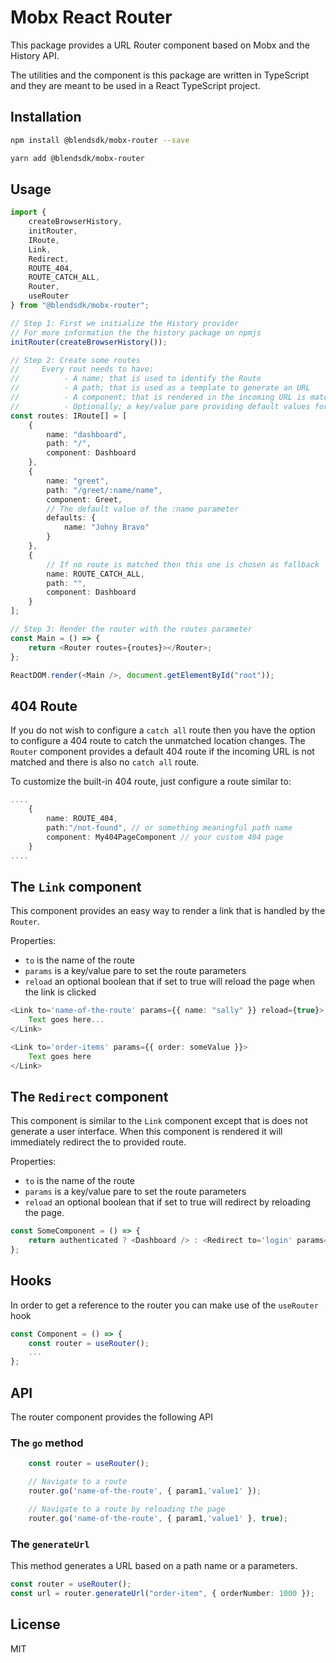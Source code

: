 # Mobx React Router

This package provides a URL Router component based on Mobx and the History API.

The utilities and the component is this package are written in TypeScript and
they are meant to be used in a React TypeScript project.

## Installation

```sh
npm install @blendsdk/mobx-router --save
```

```sh
yarn add @blendsdk/mobx-router
```

## Usage

```ts
import {
    createBrowserHistory,
    initRouter,
    IRoute,
    Link,
    Redirect,
    ROUTE_404,
    ROUTE_CATCH_ALL,
    Router,
    useRouter
} from "@blendsdk/mobx-router";

// Step 1: First we initialize the History provider
// For more information the the history package on npmjs
initRouter(createBrowserHistory());

// Step 2: Create some routes
//     Every rout needs to have:
//          - A name; that is used to identify the Route
//          - A path; that is used as a template to generate an URL
//          - A component; that is rendered in the incoming URL is matched to the path
//          - Optionally; a key/value pare providing default values for the path parameters
const routes: IRoute[] = [
    {
        name: "dashboard",
        path: "/",
        component: Dashboard
    },
    {
        name: "greet",
        path: "/greet/:name/name",
        component: Greet,
        // The default value of the :name parameter
        defaults: {
            name: "Johny Bravo"
        }
    },
    {
        // If no route is matched then this one is chosen as fallback
        name: ROUTE_CATCH_ALL,
        path: "",
        component: Dashboard
    }
];

// Step 3: Render the router with the routes parameter
const Main = () => {
    return <Router routes={routes}></Router>;
};

ReactDOM.render(<Main />, document.getElementById("root"));
```

## 404 Route

If you do not wish to configure a `catch all` route then you have the option to configure a 404
route to catch the unmatched location changes. The `Router` component provides a default 404 route
if the incoming URL is not matched and there is also no `catch all` route.

To customize the built-in 404 route, just configure a route similar to:

```ts
....
    {
        name: ROUTE_404,
        path:"/not-found", // or something meaningful path name
        component: My404PageComponent // your custom 404 page
    }
....
```

## The `Link` component

This component provides an easy way to render a link that is handled by the `Router`.

Properties:

-   `to` is the name of the route
-   `params` is a key/value pare to set the route parameters
-   `reload` an optional boolean that if set to true will reload the page when the link is clicked

```ts
<Link to='name-of-the-route' params={{ name: "sally" }} reload={true}>
    Text goes here...
</Link>
```

```ts
<Link to='order-items' params={{ order: someValue }}>
    Text goes here
</Link>
```

## The `Redirect` component

This component is similar to the `Link` component except that is does not generate a user interface.
When this component is rendered it will immediately redirect the to provided route.

Properties:

-   `to` is the name of the route
-   `params` is a key/value pare to set the route parameters
-   `reload` an optional boolean that if set to true will redirect by reloading the page.

```ts
const SomeComponent = () => {
    return authenticated ? <Dashboard /> : <Redirect to='login' params={{ param1: true }} reload={true} />;
};
```

## Hooks

In order to get a reference to the router you can make use of the `useRouter` hook

```ts
const Component = () => {
    const router = useRouter();
    ...
};
```

## API

The router component provides the following API

### The `go` method

```ts
    const router = useRouter();

    // Navigate to a route
    router.go('name-of-the-route', { param1,'value1' });

    // Navigate to a route by reloading the page
    router.go('name-of-the-route', { param1,'value1' }, true);
```

### The `generateUrl`

This method generates a URL based on a path name or a parameters.

```ts
const router = useRouter();
const url = router.generateUrl("order-item", { orderNumber: 1000 });
```

## License

MIT
